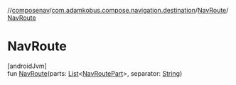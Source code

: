 //[composenav](../../../index.md)/[com.adamkobus.compose.navigation.destination](../index.md)/[NavRoute](index.md)/[NavRoute](-nav-route.md)

# NavRoute

[androidJvm]\
fun [NavRoute](-nav-route.md)(parts: [List](https://kotlinlang.org/api/latest/jvm/stdlib/kotlin.collections/-list/index.html)&lt;[NavRoutePart](../-nav-route-part/index.md)&gt;, separator: [String](https://kotlinlang.org/api/latest/jvm/stdlib/kotlin/-string/index.html))
